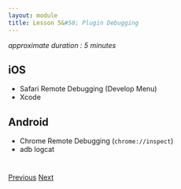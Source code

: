 ```yaml
---
layout: module
title: Lesson 5&#58; Plugin Debugging
---
```

_approximate duration : 5 minutes_

## iOS 
- Safari Remote Debugging (Develop Menu)
- Xcode

## Android 
- Chrome Remote Debugging (`chrome://inspect`)
- adb logcat


<div class="row" style="margin-top:40px;">
<div class="col-sm-12">
<a href="lesson4.html" class="btn btn-default"><i class="glyphicon glyphicon-chevron-left"></i> Previous</a>
<a href="lesson6.html" class="btn btn-default pull-right">Next <i class="glyphicon
glyphicon-chevron-right"></i></a>
</div>
</div>
